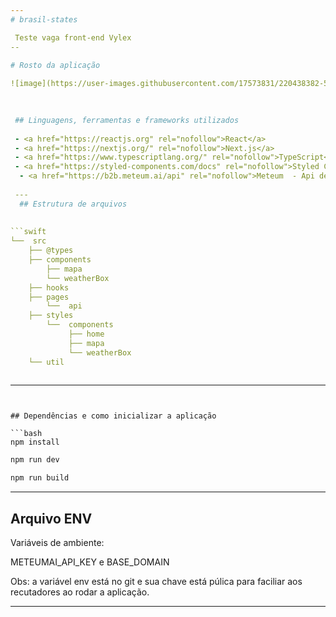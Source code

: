 ```yaml
---
# brasil-states

 Teste vaga front-end Vylex
--

# Rosto da aplicação
 
![image](https://user-images.githubusercontent.com/17573831/220438382-5efe6f18-f529-47e1-8278-9a5871e7df89.png)
 
 

 ## Linguagens, ferramentas e frameworks utilizados
 
 - <a href="https://reactjs.org" rel="nofollow">React</a>
 - <a href="https://nextjs.org/" rel="nofollow">Next.js</a>
 - <a href="https://www.typescriptlang.org/" rel="nofollow">TypeScript</a>
 - <a href="https://styled-components.com/docs" rel="nofollow">Styled Components</a>
  - <a href="https://b2b.meteum.ai/api" rel="nofollow">Meteum  - Api de clima em GraphQL</a>
 
 ---
  ## Estrutura de arquivos
 
 
```swift
└──  src
    ├── @types
    ├── components
        ├── mapa
        └── weatherBox
    ├── hooks
    ├── pages
        └──  api
    ├── styles
        └──  components
             ├── home
             ├── mapa
             └── weatherBox
    └── util
    
```

---
```


## Dependências e como inicializar a aplicação

```bash
npm install
```

```bash
npm run dev
```
```bash
npm run build
```
---

## Arquivo ENV
Variáveis de ambiente:

METEUMAI_API_KEY e BASE_DOMAIN

Obs: a variável env está no git e sua chave está púlica para faciliar aos recutadores ao rodar a aplicação.

---
